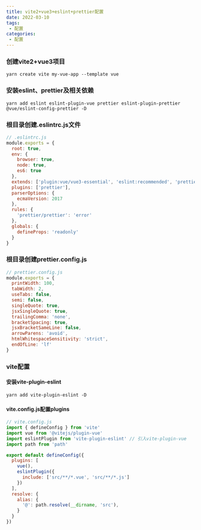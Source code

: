 ```yaml
---
title: vite2+vue3+eslint+prettier配置
date: 2022-03-10
tags:
 - 配置
categories:
 - 配置
---
```


### 创建vite2+vue3项目
```shell
yarn create vite my-vue-app --template vue
```

### 安装eslint、prettier及相关依赖
```shell
yarn add eslint eslint-plugin-vue prettier eslint-plugin-prettier @vue/eslint-config-prettier -D
```

### 根目录创建.eslintrc.js文件
```js
// .eslintrc.js
module.exports = {
  root: true,
  env: {
    browser: true,
    node: true,
    es6: true
  },
  extends: ['plugin:vue/vue3-essential', 'eslint:recommended', 'prettier', '@vue/prettier'],
  plugins: ['prettier'],
  parserOptions: {
    ecmaVersion: 2017
  },
  rules: {
    'prettier/prettier': 'error'
  },
  globals: {
    defineProps: 'readonly'
  }
}
```

### 根目录创建prettier.config.js
```js
// prettier.config.js
module.exports = {
  printWidth: 100,
  tabWidth: 2,
  useTabs: false,
  semi: false,
  singleQuote: true,
  jsxSingleQuote: true,
  trailingComma: 'none',
  bracketSpacing: true,
  jsxBracketSameLine: false,
  arrowParens: 'avoid',
  htmlWhitespaceSensitivity: 'strict',
  endOfLine: 'lf'
}
```

### vite配置

#### 安装vite-plugin-eslint
```shell
yarn add vite-plugin-eslint -D
```

#### vite.config.js配置plugins
```js
// vite.config.js
import { defineConfig } from 'vite'
import vue from '@vitejs/plugin-vue'
import eslintPlugin from 'vite-plugin-eslint' // 引入vite-plugin-vue
import path from 'path'

export default defineConfig({
  plugins: [
    vue(),
    eslintPlugin({
      include: ['src/**/*.vue', 'src/**/*.js']
    })
  ],
  resolve: {
    alias: {
      '@': path.resolve(__dirname, 'src'),
    }
  }
})
```

